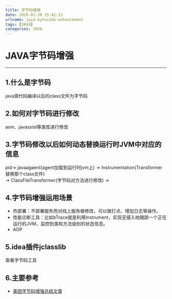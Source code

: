 ```yaml
---
title: 字节码增强
date: 2020-01-20 15:41:13
urlname: java-bytecode-enhancement
tags: [JAVA]
categories: JAVA
---
```

 
# JAVA字节码增强
---


## 1.什么是字节码
 java源代码编译以后的class文件为字节码

## 2.如何对字节码进行修改
 asm、javassist等类库进行修改
## 3.字节码修改以后如何动态替换运行时JVM中对应的信息
pid-> javaagaent(agent加载到运行时jvm上) -> Instrumentation(Transformer替换那个class文件)  
-> ClassFileTransformer(字节码对方法进行修改) ->  


## 4.字节码增强运用场景
- 热部署：不部署服务而对线上服务做修改，可以做打点、增加日志等操作。
- 性能诊断工具：比如bTrace就是利用Instrument，实现无侵入地跟踪一个正在运行的JVM，监控到类和方法级别的状态信息。
- AOP
 
## 5.idea插件jclasslib
 查看字节码工具

## 6.主要参考
- [美团字节码增强总结文章](https://tech.meituan.com/2019/09/05/java-bytecode-enhancement.html)

    
 